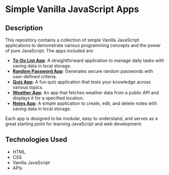 # Simple Vanilla JavaScript Apps  

## Description  

This repository contains a collection of simple Vanilla JavaScript applications to demonstrate various programming concepts and the power of pure JavaScript. The apps included are:  

- **[To-Do List App](https://osama-keakaty.github.io/Vanilla_JavaScript_Projects/To_Do_list_App)**: A straightforward application to manage daily tasks  with saving data in local storage.
- **[Random Password App](https://osama-keakaty.github.io/Vanilla_JavaScript_Projects/Random_password_App)**: Generates secure random passwords with user-defined criteria.    
- **[Quiz App](https://osama-keakaty.github.io/Vanilla_JavaScript_Projects/Quiz_App)**: A fun quiz application that tests your knowledge across various topics.  
- **[Weather App](https://osama-keakaty.github.io/Vanilla_JavaScript_Projects/Weather_App)**: An app that fetches weather data from a public API and displays it for a specified location.  
- **[Notes App](https://osama-keakaty.github.io/Vanilla_JavaScript_Projects/Notes_App)**: A simple application to create, edit, and delete notes with saving data in local storage.  

Each app is designed to be modular, easy to understand, and serves as a great starting point for learning JavaScript and web development.  


## Technologies Used  

- HTML  
- CSS  
- Vanilla JavaScript  
- APIs   

